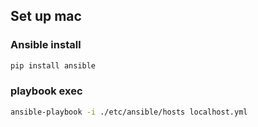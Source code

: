## Set up mac

### Ansible install

```bash
pip install ansible
```

### playbook exec
```bash
ansible-playbook -i ./etc/ansible/hosts localhost.yml
```
